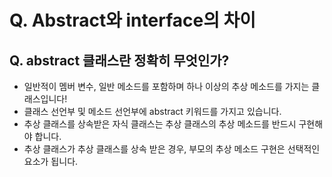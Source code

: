 # Q. Abstract와 interface의 차이
## Q. abstract 클래스란 정확히 무엇인가?
- 일반적이 멤버 변수, 일반 메소드를 포함하며 하나 이상의 추상 메소드를 가지는 클래스입니다!
- 클래스 선언부 및 메소드 선언부에 abstract 키워드를 가지고 있습니다.
- 추상 클래스를 상속받은 자식 클래스는 추상 클래스의 추상 메소드를 반드시 구현해야 합니다.
- 추상 클래스가 추상 클래스를 상속 받은 경우, 부모의 추상 메소드 구현은 선택적인 요소가 됩니다.
